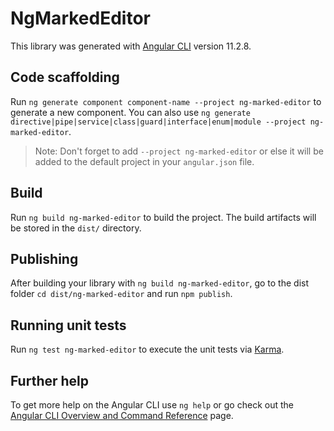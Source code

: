 # NgMarkedEditor

This library was generated with [Angular CLI](https://github.com/angular/angular-cli) version 11.2.8.

## Code scaffolding

Run `ng generate component component-name --project ng-marked-editor` to generate a new component. You can also use `ng generate directive|pipe|service|class|guard|interface|enum|module --project ng-marked-editor`.
> Note: Don't forget to add `--project ng-marked-editor` or else it will be added to the default project in your `angular.json` file. 

## Build

Run `ng build ng-marked-editor` to build the project. The build artifacts will be stored in the `dist/` directory.

## Publishing

After building your library with `ng build ng-marked-editor`, go to the dist folder `cd dist/ng-marked-editor` and run `npm publish`.

## Running unit tests

Run `ng test ng-marked-editor` to execute the unit tests via [Karma](https://karma-runner.github.io).

## Further help

To get more help on the Angular CLI use `ng help` or go check out the [Angular CLI Overview and Command Reference](https://angular.io/cli) page.
